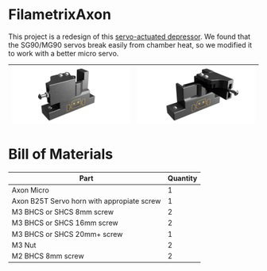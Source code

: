 # FilametrixAxon

This project is a redesign of this [servo-actuated depressor](https://www.printables.com/model/1097275-voron-24r2-filametrix-filament-cutter-gantry-servo). We found that the SG90/MG90 servos break easily from chamber heat, so we modified it to work with a better micro servo. 

| ![FrontClosed](Images/FrontClosed.png) | ![FrontOpen](Images/FrontOpen.png) |
| --- | --- |

# Bill of Materials

| Part | Quantity |
| --- | --- |
| Axon Micro | 1 |
| Axon B25T Servo horn with appropiate screw | 1 |
| M3 BHCS or SHCS 8mm screw | 2 |
| M3 BHCS or SHCS 16mm screw | 2 |
| M3 BHCS or SHCS 20mm+ screw | 1 |
| M3 Nut | 2 |
| M2 BHCS 8mm screw | 2 |

